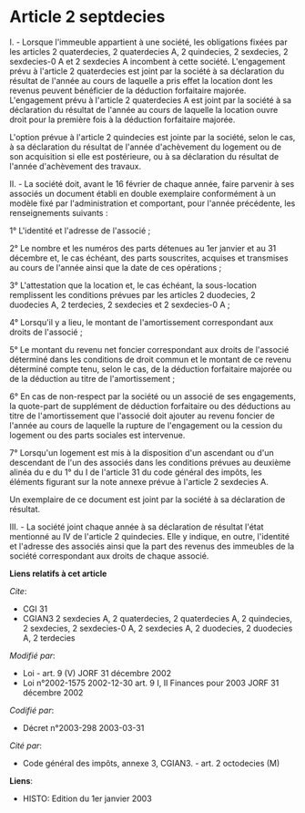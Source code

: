 # Article 2 septdecies

I. - Lorsque l'immeuble appartient à une société, les obligations fixées par les articles 2 quaterdecies, 2 quaterdecies A, 2
quindecies, 2 sexdecies, 2 sexdecies-0 A et 2 sexdecies A incombent à cette société. L'engagement prévu à l'article 2
quaterdecies est joint par la société à sa déclaration du résultat de l'année au cours de laquelle a pris effet la location
dont les revenus peuvent bénéficier de la déduction forfaitaire majorée. L'engagement prévu à l'article 2 quaterdecies A est
joint par la société à sa déclaration du résultat de l'année au cours de laquelle la location ouvre droit pour la première
fois à la déduction forfaitaire majorée.

L'option prévue à l'article 2 quindecies est jointe par la société, selon le cas, à sa déclaration du résultat de l'année
d'achèvement du logement ou de son acquisition si elle est postérieure, ou à sa déclaration du résultat de l'année
d'achèvement des travaux.

II. - La société doit, avant le 16 février de chaque année, faire parvenir à ses associés un document établi en double
exemplaire conformément à un modèle fixé par l'administration et comportant, pour l'année précédente, les renseignements
suivants :

1° L'identité et l'adresse de l'associé ;

2° Le nombre et les numéros des parts détenues au 1er janvier et au 31 décembre et, le cas échéant, des parts souscrites,
acquises et transmises au cours de l'année ainsi que la date de ces opérations ;

3° L'attestation que la location et, le cas échéant, la sous-location remplissent les conditions prévues par les articles 2
duodecies, 2 duodecies A, 2 terdecies, 2 sexdecies et 2 sexdecies-0 A ;

4° Lorsqu'il y a lieu, le montant de l'amortissement correspondant aux droits de l'associé ;

5° Le montant du revenu net foncier correspondant aux droits de l'associé déterminé dans les conditions de droit commun et le
montant de ce revenu déterminé compte tenu, selon le cas, de la déduction forfaitaire majorée ou de la déduction au titre de
l'amortissement ;

6° En cas de non-respect par la société ou un associé de ses engagements, la quote-part de supplément de déduction
forfaitaire ou des déductions au titre de l'amortissement que l'associé doit ajouter au revenu foncier de l'année au cours de
laquelle la rupture de l'engagement ou la cession du logement ou des parts sociales est intervenue.

7° Lorsqu'un logement est mis à la disposition d'un ascendant ou d'un descendant de l'un des associés dans les conditions
prévues au deuxième alinéa du e du 1° du I de l'article 31 du code général des impôts, les éléments figurant sur la note
annexe prévue à l'article 2 sexdecies A.

Un exemplaire de ce document est joint par la société à sa déclaration de résultat.

III. - La société joint chaque année à sa déclaration de résultat l'état mentionné au IV de l'article 2 quindecies. Elle y
indique, en outre, l'identité et l'adresse des associés ainsi que la part des revenus des immeubles de la société
correspondant aux droits de chaque associé.

**Liens relatifs à cet article**

_Cite_:

  - CGI 31
  - CGIAN3 2 sexdecies A, 2 quaterdecies, 2 quaterdecies A, 2 quindecies, 2 sexdecies, 2 sexdecies-0 A, 2 sexdecies A, 2 duodecies, 2 duodecies A, 2 terdecies

_Modifié par_:

  - Loi - art. 9 (V) JORF 31 décembre 2002
  - Loi n°2002-1575 2002-12-30 art. 9 I, II Finances pour 2003 JORF 31 décembre 2002

_Codifié par_:

  - Décret n°2003-298 2003-03-31

_Cité par_:

  - Code général des impôts, annexe 3, CGIAN3. - art. 2 octodecies (M)

**Liens**:

  - HISTO: Edition du 1er janvier 2003
